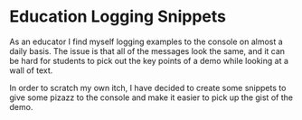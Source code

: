 # Education Logging Snippets

As an educator I find myself logging examples to the console on almost a daily basis. The issue is that all of the messages look the same, and it can be hard for students to pick out the key points of a demo while looking at a wall of text.

In order to scratch my own itch, I have decided to create some snippets to give some pizazz to the console and make it easier to pick up the gist of the demo.
